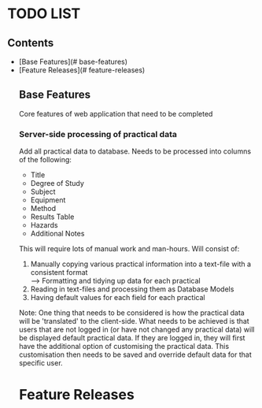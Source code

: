 # TODO LIST

## Contents

<ul>
  <li>[Base Features](# base-features)</li>
  <li>[Feature Releases](# feature-releases)</li>


## Base Features
Core features of web application that need to be completed


### Server-side processing of practical data
Add all practical data to database. Needs to be processed into columns of the following:
<ul>
  <li>Title</li>
  <li>Degree of Study</li>
  <li>Subject</li>
  <li>Equipment</li>
  <li>Method</li>
  <li>Results Table</li>
  <li>Hazards</li>
  <li>Additional Notes</li>
</ul>

This will require lots of manual work and man-hours. Will consist of:
<ol>
  <li>Manually copying various practical information into a text-file with a consistent format</li>
    --> Formatting and tidying up data for each practical
  <li>Reading in text-files and processing them as Database Models</li>
  <li>Having default values for each field for each practical</li>
</ol>

Note: One thing that needs to be considered is how the practical data will be 'translated' to the client-side. What needs to be achieved is that users that are not logged in (or have not changed any practical data) will be displayed default practical data. If they are logged in, they will first have the additional option of customising the practical data. This customisation then needs to be saved and override default data for that specific user.

# Feature Releases
